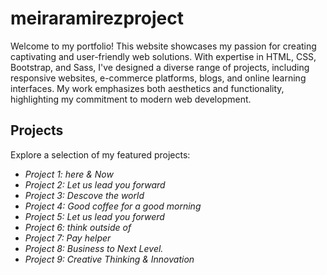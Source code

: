 # meiraramirezproject

Welcome to my portfolio! This website showcases my passion for creating captivating and user-friendly web solutions. With expertise in HTML, CSS, Bootstrap, and Sass, I've designed a diverse range of projects, including responsive websites, e-commerce platforms, blogs, and online learning interfaces. My work emphasizes both aesthetics and functionality, highlighting my commitment to modern web development.
## Projects

Explore a selection of my featured projects:

- *Project 1: here & Now* 
- *Project 2: Let us lead you forward* 
- *Project 3: Descove the world* 
- *Project 4: Good coffee for a good morning* 
- *Project 5: Let us lead you forwerd* 
- *Project 6: think outside of* 
- *Project 7: Pay helper* 
- *Project 8:  Business to Next Level.* 
- *Project 9:  Creative Thinking & Innovation* 
